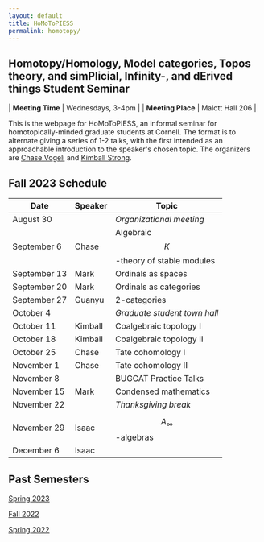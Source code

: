 ```yaml
---
layout: default
title: HoMoToPIESS
permalink: homotopy/
---
```

## **Ho**motopy/**Ho**mology, **Mo**del categories, **To**pos theory, and sim**P**licial, **I**nfinity-, and d**E**rived things **S**tudent **S**eminar

| __Meeting Time__ | Wednesdays, 3-4pm |
| __Meeting Place__ | Malott Hall 206 |

This is the webpage for HoMoToPIESS, an informal seminar for homotopically-minded graduate students at Cornell. The format is to alternate giving a series of 1-2 talks, with the first intended as an approachable introduction to the speaker's chosen topic. The organizers are [Chase Vogeli](https://chasevoge.li/) and [Kimball Strong](https://e.math.cornell.edu/people/Kimball_Strong/).

## Fall 2023 Schedule

| Date | Speaker | Topic |
| --- | --- | --- |
| August 30    |  | *Organizational meeting* |
| September 6  | Chase | Algebraic $$K$$-theory of stable modules |
| September 13 | Mark | Ordinals as spaces |
| September 20 | Mark | Ordinals as categories |
| September 27 | Guanyu | 2-categories |
| October 4    |  | *Graduate student town hall* |
| October 11   | Kimball | Coalgebraic topology I |
| October 18   | Kimball | Coalgebraic topology II |
| October 25   | Chase | Tate cohomology I |
| November 1   | Chase | Tate cohomology II |
| November 8   |  | BUGCAT Practice Talks |
| November 15  | Mark | Condensed mathematics |
| November 22  |  | *Thanksgiving break* |
| November 29  | Isaac | $$A_\infty$$-algebras |
| December 6   | Isaac |  |

## Past Semesters

[Spring 2023](sp23.html)

[Fall 2022](fa22.html)

[Spring 2022](sp22.html)
